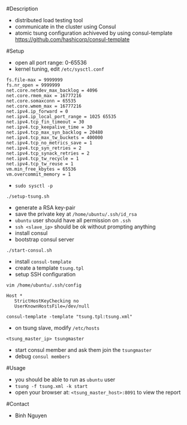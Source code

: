 #Description
- distributed load testing tool
- communicate in the cluster using Consul
- atomic tsung configuration achiveved by using consul-template https://github.com/hashicorp/consul-template 

#Setup

- open all port range: 0-65536
- kernel tuning, edit `/etc/sysctl.conf`

```
fs.file-max = 9999999
fs.nr_open = 9999999
net.core.netdev_max_backlog = 4096
net.core.rmem_max = 16777216
net.core.somaxconn = 65535
net.core.wmem_max = 16777216
net.ipv4.ip_forward = 0
net.ipv4.ip_local_port_range = 1025 65535
net.ipv4.tcp_fin_timeout = 30
net.ipv4.tcp_keepalive_time = 30
net.ipv4.tcp_max_syn_backlog = 20480
net.ipv4.tcp_max_tw_buckets = 400000
net.ipv4.tcp_no_metrics_save = 1
net.ipv4.tcp_syn_retries = 2
net.ipv4.tcp_synack_retries = 2
net.ipv4.tcp_tw_recycle = 1
net.ipv4.tcp_tw_reuse = 1
vm.min_free_kbytes = 65536
vm.overcommit_memory = 1

```

- `sudo sysctl -p`

```
./setup-tsung.sh
```

- generate a RSA key-pair
- save the private key at `/home/ubuntu/.ssh/id_rsa`
- `ubuntu` user should have all permission on `.ssh` 
- `ssh <slave_ip>` should be ok without prompting anything
- install consul
- bootstrap consul server

```
./start-consul.sh
```

- install `consul-template`
- create a template `tsung.tpl`
- setup SSH configuration

```
vim /home/ubuntu/.ssh/config
```

```
Host *
   StrictHostKeyChecking no
   UserKnownHostsFile=/dev/null
```

```
consul-template -template "tsung.tpl:tsung.xml"
```

- on tsung slave, modify `/etc/hosts`

```
<tsung_master_ip> tsungmaster
``` 

- start consul member and ask them join the `tsungmaster`
- debug `consul members`

#Usage

- you should be able to run as `ubuntu` user
- `tsung -f tsung.xml -k start`
- open your browser at: `<tsung_master_host>:8091` to view the report

#Contact
- Binh Nguyen
